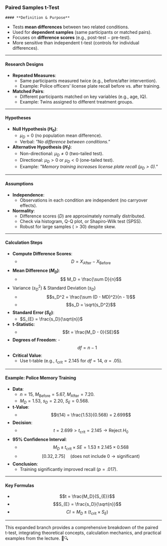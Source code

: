 


### **Paired Samples t-Test**

	#### **Definition & Purpose**

- Tests **mean differences** between two related conditions.
- Used for **dependent samples** (same participants or matched pairs).
- Focuses on **difference scores** (e.g., post-test − pre-test).
- More sensitive than independent t-test (controls for individual differences).

---

#### **Research Designs**

- **Repeated Measures**:
    - Same participants measured twice (e.g., before/after intervention).
    - Example: Police officers’ license plate recall before vs. after training.
- **Matched Pairs**:
    - Different participants matched on key variables (e.g., age, IQ).
    - Example: Twins assigned to different treatment groups.

---

#### **Hypotheses**

- **Null Hypothesis ($H_0$​)**:
    - $\mu_D = 0$ (no population mean difference).
    - Verbal: _"No difference between conditions."_
- **Alternative Hypothesis ($H_1$​)**:
    - Non-directional: $μ_D\neq0$ (two-tailed test).
    - Directional: $\mu_D>0$ or $\mu_D<0$ (one-tailed test).
    - Example: _"Memory training increases license plate recall ($\mu_D>0$)."_

---

#### **Assumptions**

- **Independence**:
    - Observations in each condition are independent (no carryover effects).
- **Normality**:
    - Difference scores ($D$) are approximately normally distributed.
    - Check via histogram, Q-Q plot, or Shapiro-Wilk test (SPSS).
    - Robust for large samples ($>30$) despite skew.

---

#### **Calculation Steps**

- **Compute Difference Scores**:
    - $$    D = X_{\text{After}} - X_{\text{Before}}$$
- **Mean Difference ($M_D$​)**:
    - $$    M_D = \frac{\sum D}{n}$$
- Variance ($s_D^2)$ & Standard Deviation ($s_D$)
    - $$s_D^2 = \frac{\sum (D - MD)^2}{n - 1}$$
    - $$s_D = \sqrt{s_D^2}$$
- **Standard Error ($S_E$)**:
    - $S_{E} = \frac{s_D}{\sqrt{n}}$
- **t-Statistic**:
    - $$t = \frac{M_D - 0}{SE}$$
- **Degrees of Freedom**:
	    - $$df = n - 1$$
- **Critical Value**:
    - Use t-table (e.g., $t_{\text{crit}} = 2.145$ for $df = 14$, $\alpha = .05$).
---

#### **Example: Police Memory Training**

- **Data**:
	- $n = 15$, $M_{\text{Before}} = 5.67$, $M_{\text{After}} = 7.20$.
	- $M_D = 1.53$, $s_D = 2.20$, $S_{E} = 0.568$.
- **t-Value**:
	- $$t(14) = \frac{1.53}{0.568} = 2.699$$
- **Decision**:
	- $$t = 2.699 > t_{\text{crit}} = 2.145 \rightarrow \text{Reject } H_0$$
- **95% Confidence Interval**:
	- $$M_D \pm t_{\text{crit}} \times SE = 1.53 \pm 2.145 \times 0.568$$
	- $$[0.32, 2.75] \quad (\text{does not include 0} \rightarrow \text{significant})$$
- **Conclusion**:
	- Training significantly improved recall ($p = .017$).

---

#### **Key Formulas**

- $$t = \frac{M_D}{S_{E}}$$
- $$S_{E} = \frac{s_D}{\sqrt{n}}$$
- $$CI = M_D \pm (t_{\text{crit}} \times S_{E})$$
---

This expanded branch provides a comprehensive breakdown of the paired t-test, integrating theoretical concepts, calculation mechanics, and practical examples from the lecture. 🧮🔍